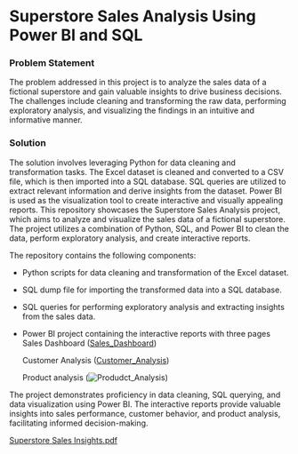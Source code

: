 # Superstore Sales Analysis Using Power BI and SQL


### Problem Statement

The problem addressed in this project is to analyze the sales data of a fictional superstore and gain valuable insights to drive business decisions. The challenges include cleaning and transforming the raw data, performing exploratory analysis, and visualizing the findings in an intuitive and informative manner.

### Solution

The solution involves leveraging Python for data cleaning and transformation tasks. The Excel dataset is cleaned and converted to a CSV file, which is then imported into a SQL database. SQL queries are utilized to extract relevant information and derive insights from the dataset. Power BI is used as the visualization tool to create interactive and visually appealing reports.
This repository showcases the Superstore Sales Analysis project, which aims to analyze and visualize the sales data of a fictional superstore. The project utilizes a combination of Python, SQL, and Power BI to clean the data, perform exploratory analysis, and create interactive reports.

The repository contains the following components:

  *  Python scripts for data cleaning and transformation of the Excel dataset.
  * SQL dump file for importing the transformed data into a SQL database.
  * SQL queries for performing exploratory analysis and extracting insights from the sales data.
  *  Power BI project containing the interactive reports with three pages
     Sales Dashboard
     ([Sales_Dashboard](https://github.com/user-attachments/assets/208fd5ef-d58e-487b-aca1-048341a569ec))


     Customer Analysis
     ([Customer_Analysis](https://github.com/user-attachments/assets/528ed3cd-0d78-48c6-b12e-1580e1ce99fc))



     Product analysis
      (![Produdct_Analysis](https://github.com/user-attachments/assets/52f0a184-bf42-4da3-9cd7-b2526825a400))

The project demonstrates proficiency in data cleaning, SQL querying, and data visualization using Power BI. The interactive reports provide valuable insights into sales performance, customer behavior, and product analysis, facilitating informed decision-making.


[Superstore Sales Insights.pdf](https://github.com/user-attachments/files/20037340/Superstore.Sales.Insights.pdf)
